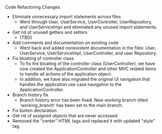 Code Refactoring Changes

- Eliminate unnecessary import statements across files
  - Went through User, UserService, UserController, UserRepository, and UserServiceImpl and eliminated any unused import statements.
- Get rid of unused getters and setters
  -  {TBD}
- Add comments and documentation on existing code
  - Went back and added nonexistent documentation in the files: User, UserService, UserServiceImpl, UserController, and user Repository.
- Fix bloating of controller class
  - To fix the bloating of the controller class (UserController), we have now created the ApplicationController and other MVC related items to handle all actions of the application object. 
  - In addition, we have also migrated the original UI navigation that handles the application use case navigation to the ApplicationController. 
- Branch history fix
  - Branch history error has been fixed. New working branch titled 'working_branch' has been set to the main branch. 
- Fix button declaration 
- Get rid of assigned objects that are never accessed 
- Removed the "center" HTML tags and replaced it with updated "style" tag.
